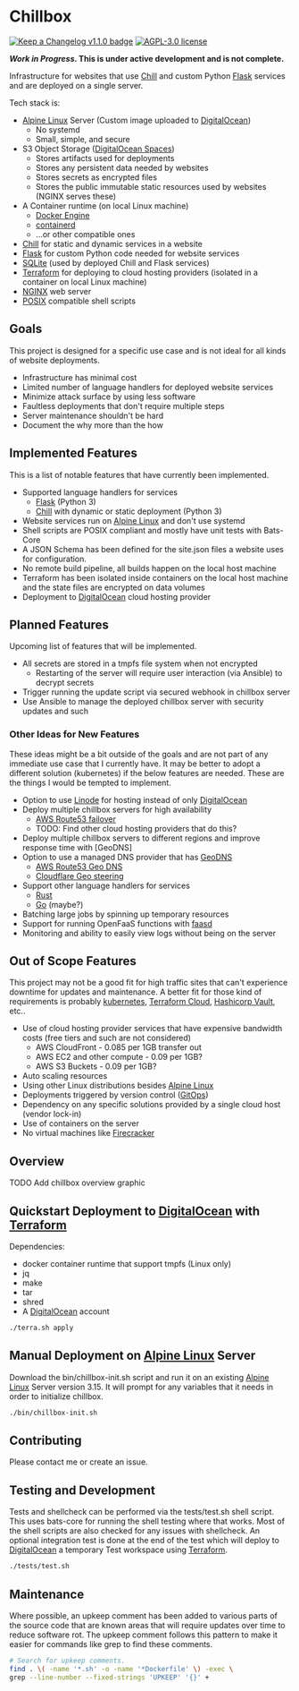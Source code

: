 # Chillbox

[![Keep a Changelog v1.1.0 badge][changelog-badge]][changelog]
[![AGPL-3.0 license][license-badge]][license]

**_Work in Progress_. This is under active development and is not complete.**

Infrastructure for websites that use [Chill] and custom Python [Flask] services
and are deployed on a single server.

Tech stack is:
- [Alpine Linux] Server (Custom image uploaded to [DigitalOcean])
  - No systemd
  - Small, simple, and secure
- S3 Object Storage ([DigitalOcean Spaces])
  - Stores artifacts used for deployments
  - Stores any persistent data needed by websites
  - Stores secrets as encrypted files
  - Stores the public immutable static resources used by websites (NGINX serves these)
- A Container runtime (on local Linux machine)
    - [Docker Engine](https://docs.docker.com/engine/)
    - [containerd](https://containerd.io/)
    - ...or other compatible ones
- [Chill] for static and dynamic services in a website
- [Flask] for custom Python code needed for website services
- [SQLite] (used by deployed Chill and Flask services)
- [Terraform] for deploying to cloud hosting providers (isolated in a container on local Linux machine)
- [NGINX] web server
- [POSIX] compatible shell scripts

## Goals

This project is designed for a specific use case and is not ideal for all kinds
of website deployments.

- Infrastructure has minimal cost
- Limited number of language handlers for deployed website services
- Minimize attack surface by using less software
- Faultless deployments that don't require multiple steps
- Server maintenance shouldn't be hard
- Document the why more than the how

## Implemented Features

This is a list of notable features that have currently been implemented.

- Supported language handlers for services
  - [Flask] (Python 3)
  - [Chill] with dynamic or static deployment (Python 3)
- Website services run on [Alpine Linux] and don't use systemd
- Shell scripts are POSIX compliant and mostly have unit tests with Bats-Core
- A JSON Schema has been defined for the site.json files a website uses for configuration.
- No remote build pipeline, all builds happen on the local host machine
- Terraform has been isolated inside containers on the local host machine and the state files are encrypted on data volumes
- Deployment to [DigitalOcean] cloud hosting provider


## Planned Features

Upcoming list of features that will be implemented.

- All secrets are stored in a tmpfs file system when not encrypted
  - Restarting of the server will require user interaction (via Ansible) to decrypt secrets
- Trigger running the update script via secured webhook in chillbox server
- Use Ansible to manage the deployed chillbox server with security updates and such

### Other Ideas for New Features

These ideas might be a bit outside of the goals and are not part of any
immediate use case that I currently have. It may be better to adopt a different
solution (kubernetes) if the below features are needed. These are the things I
would be tempted to implement.

- Option to use [Linode] for hosting instead of only [DigitalOcean]
- Deploy multiple chillbox servers for high availability
  - [AWS Route53 failover](https://docs.aws.amazon.com/Route53/latest/DeveloperGuide/dns-failover.html)
  - TODO: Find other cloud hosting providers that do this?
- Deploy multiple chillbox servers to different regions and improve response time with [GeoDNS]
- Option to use a managed DNS provider that has [GeoDNS](https://en.wikipedia.org/wiki/GeoDNS)
  - [AWS Route53 Geo DNS](https://aws.amazon.com/about-aws/whats-new/2014/07/31/amazon-route-53-announces-domain-name-registration-geo-routing-and-lower-pricing/)
  - [Cloudflare Geo steering](https://developers.cloudflare.com/load-balancing/understand-basics/traffic-steering/steering-policies/geo-steering/)
- Support other language handlers for services
  - [Rust]
  - [Go] (maybe?)
- Batching large jobs by spinning up temporary resources
- Support for running OpenFaaS functions with [faasd](https://docs.openfaas.com/deployment/faasd/)
- Monitoring and ability to easily view logs without being on the server

## Out of Scope Features

This project may not be a good fit for high traffic sites that can't experience
downtime for updates and maintenance.  A better fit for those kind of
requirements is probably [kubernetes](https://kubernetes.io/),
[Terraform Cloud](https://cloud.hashicorp.com/products/terraform),
[Hashicorp Vault](https://www.hashicorp.com/products/vault), etc..

- Use of cloud hosting provider services that have expensive bandwidth costs (free tiers and such are not considered)
  - AWS CloudFront - 0.085 per 1GB transfer out
  - AWS EC2 and other compute - 0.09 per 1GB?
  - AWS S3 Buckets - 0.09 per 1GB?
- Auto scaling resources
- Using other Linux distributions besides [Alpine Linux]
- Deployments triggered by version control ([GitOps](https://en.wikipedia.org/wiki/GitOps#GitOps))
- Dependency on any specific solutions provided by a single cloud host (vendor
    lock-in)
- Use of containers on the server
- No virtual machines like [Firecracker](https://firecracker-microvm.github.io/)

## Overview

TODO Add chillbox overview graphic

## Quickstart Deployment to [DigitalOcean] with [Terraform]

Dependencies:

* docker container runtime that support tmpfs (Linux only)
* jq
* make
* tar
* shred
* A [DigitalOcean] account

```bash
./terra.sh apply
```

## Manual Deployment on [Alpine Linux] Server

Download the bin/chillbox-init.sh script and run it on an existing [Alpine
Linux]
Server version 3.15. It will prompt for any variables that it needs in order to
initialize chillbox.

```bash
./bin/chillbox-init.sh
```

## Contributing

Please contact me or create an issue.

## Testing and Development

Tests and shellcheck can be performed via the tests/test.sh shell script. This
uses bats-core for running the shell testing where that works. Most of the
shell scripts are also checked for any issues with shellcheck. An optional
integration test is done at the end of the test which will deploy to
[DigitalOcean] a temporary Test workspace using [Terraform].

```bash
./tests/test.sh
```

## Maintenance

Where possible, an upkeep comment has been added to various parts of the source
code that are known areas that will require updates over time to reduce
software rot. The upkeep comment follows this pattern to make it easier for
commands like grep to find these comments.


```bash
# Search for upkeep comments.
find . \( -name '*.sh' -o -name '*Dockerfile' \) -exec \
grep --line-number --fixed-strings 'UPKEEP' '{}' +
```


[changelog]: ./CHANGELOG.md
[changelog-badge]: https://img.shields.io/badge/changelog-Keep%20a%20Changelog%20v1.1.0-%23E05735
[license]: ./LICENSE
[license-badge]: https://img.shields.io/badge/license-AGPL%20V3-blue
[Alpine Linux]: https://alpinelinux.org/
[DigitalOcean]: https://www.digitalocean.com/
[DigitalOcean Spaces]: https://www.digitalocean.com/products/spaces
[Chill]: https://github.com/jkenlooper/chill
[Flask]: https://flask.palletsprojects.com/en/2.1.x/
[SQLite]: https://sqlite.org/index.html
[Terraform]: https://www.terraform.io/
[NGINX]: https://nginx.org/
[POSIX]: https://en.wikipedia.org/wiki/POSIX
[Linode]: https://www.linode.com/
[Rust]: https://rust-lang.org/
[Go]: https://go.dev/
